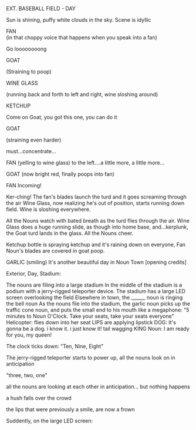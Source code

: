 EXT. BASEBALL FIELD - DAY

Sun is shining, puffy white clouds in the sky. Scene is idyllic

FAN\
(in that choppy voice that happens when you speak into a fan)

Go loooooooong

GOAT

(Straining to poop)

WINE GLASS

(running back and forth to left and right, wine sloshing around)

KETCHUP

Come on Goat, you got this one, you can do it

GOAT

(straining even harder)

must...concentrate...

FAN
(yelling to wine glass)
to the left....a little more, a little more...

GOAT
(now bright red, finally poops into fan)

FAN
Incoming!

Ker-ching! The fan's blades launch the turd and it goes screaming through the air
Wine Glass, now realizing he's out of position, starts running down field. Wine is sloshing everywhere.

All the Nouns watch with bated breath as the turd flies through the air. Wine Glass does a huge running slide, as though into home base, and...kerplunk, the Goat turd lands in the glass. All the Nouns cheer.

Ketchup bottle is spraying ketchup and it's raining down on everyone, Fan Noun's blades are covered in goat poop.

GARLIC
(smiling)
It's another beautiful day in Noun Town
[opening credits]


Exterior, Day, Stadium:

The nouns are filing into a large stadium
In the middle of the stadium is a podium with a jerry-rigged teleporter device. The stadium has a large LED screen overlooking the field
Elsewhere in town, the ______ noun is ringing the bell noun 
As the nouns file into the stadium, the garlic noun picks up the traffic cone noun, and puts the small end to his mouth like a megaphone:
"5 minutes to Noun O'Clock. Take your seats, take your seats everyone"
Helicopter: flies down into her seat
LIPS are applying lipstick
DOG: It's gonna be a dog. i know it. i just know it! tail wagging
KING Noun: I am ready for you, my queen!

The clock ticks down:
"Ten, Nine, Eight"

The jerry-rigged teleporter starts to power up, all the nouns look on in anticipation

"three, two, one"

all the nouns are looking at each other in anticipation...
but nothing happens

a hush falls over the crowd

the lips that were previously a smile, are now a frown

Suddently, on the large LED screen:












